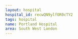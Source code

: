 ```yaml
---
layout: hospital
hospital_id: recwQN9ylfOR0cTY2
tags: hospital
name: Portland Hospital
area: South West London
---
```

